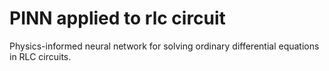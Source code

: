 # PINN applied to rlc circuit
  Physics-informed neural network for solving ordinary differential equations in RLC circuits.
